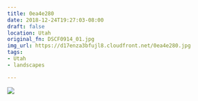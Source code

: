 ```yaml
---
title: 0ea4e280
date: 2018-12-24T19:27:03-08:00
draft: false
location: Utah
original_fn: DSCF0914_01.jpg
img_url: https://d17enza3bfujl8.cloudfront.net/0ea4e280.jpg 
tags:
- Utah
- landscapes

---
```


![](https://d17enza3bfujl8.cloudfront.net/0ea4e280.jpg)
